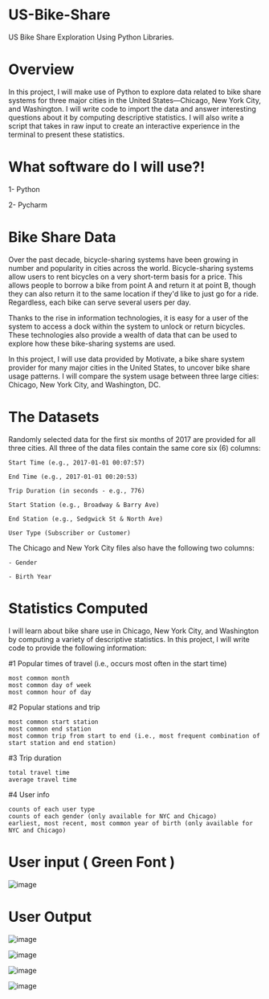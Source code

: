 # US-Bike-Share
US Bike Share Exploration Using Python Libraries.
# Overview

In this project, I will make use of Python to explore data related to bike share systems for three major cities in the United States—Chicago, New York City, and Washington. I will write code to import the data and answer interesting questions about it by computing descriptive statistics. I will also write a script that takes in raw input to create an interactive experience in the terminal to present these statistics.

# What software do I will use?!
1- Python

2- Pycharm

# Bike Share Data

Over the past decade, bicycle-sharing systems have been growing in number and popularity in cities across the world. Bicycle-sharing systems allow users to rent bicycles on a very short-term basis for a price. This allows people to borrow a bike from point A and return it at point B, though they can also return it to the same location if they'd like to just go for a ride. Regardless, each bike can serve several users per day.

Thanks to the rise in information technologies, it is easy for a user of the system to access a dock within the system to unlock or return bicycles. These technologies also provide a wealth of data that can be used to explore how these bike-sharing systems are used.

In this project, I will use data provided by Motivate, a bike share system provider for many major cities in the United States, to uncover bike share usage patterns. I will compare the system usage between three large cities: Chicago, New York City, and Washington, DC.

# The Datasets

Randomly selected data for the first six months of 2017 are provided for all three cities. All three of the data files contain the same core six (6) columns:

    Start Time (e.g., 2017-01-01 00:07:57)
    
    End Time (e.g., 2017-01-01 00:20:53)
    
    Trip Duration (in seconds - e.g., 776)
    
    Start Station (e.g., Broadway & Barry Ave)
    
    End Station (e.g., Sedgwick St & North Ave)
    
    User Type (Subscriber or Customer)

The Chicago and New York City files also have the following two columns:

    - Gender
    
    - Birth Year



# Statistics Computed

I will learn about bike share use in Chicago, New York City, and Washington by computing a variety of descriptive statistics. In this project, I will write code to provide the following information:

#1 Popular times of travel (i.e., occurs most often in the start time)

    most common month
    most common day of week
    most common hour of day

#2 Popular stations and trip

    most common start station
    most common end station
    most common trip from start to end (i.e., most frequent combination of start station and end station)

#3 Trip duration

    total travel time
    average travel time

#4 User info

    counts of each user type
    counts of each gender (only available for NYC and Chicago)
    earliest, most recent, most common year of birth (only available for NYC and Chicago)
    
# User input ( Green Font )
![image](https://user-images.githubusercontent.com/106331921/170534902-d4236232-fb53-450a-98ba-de51e5a5d27f.png)


# User Output

![image](https://user-images.githubusercontent.com/106331921/170535209-072d1f84-6b4f-4c54-94ed-2348b2c063c0.png)

![image](https://user-images.githubusercontent.com/106331921/170535267-461d7b50-b0e8-4d63-89db-893dc3f196f9.png)

![image](https://user-images.githubusercontent.com/106331921/170535309-c175a213-a741-4f44-911c-d6e3f44949cc.png)

![image](https://user-images.githubusercontent.com/106331921/170535369-126c3001-8224-42b9-bec3-82b894e6756c.png)



